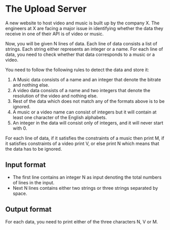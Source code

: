 # The Upload Server

A new website to host video and music is built up by the company X. The engineers at X are facing a major issue in identifying whether the data they receive in one of their API is of video or music.

Now, you will be given N lines of data. Each line of data consists a list of strings. Each string either represents an integer or a name. For each line of data, you need to check whether that data corresponds to a music or a video.

You need to follow the following rules to detect the data and store it:

1. A Music data consists of a name and an integer that denote the bitrate and nothing else.
2. A video data consists of a name and two integers that denote the resolution of the video and nothing else.
3. Rest of the data which does not match any of the formats above is to be ignored.
4. A music or a video name can consist of integers but it will contain at least one character of the English alphabets.
5. An integer in the data will consist only of integers, and it will never start with 0.

For each line of data, if it satisfies the constraints of a music then print M, if it satisfies constraints of a video print V, or else print N which means that the data has to be ignored.

## Input format

- The first line contains an integer N as input denoting the total numbers of lines in the input.
- Next N lines contains either two strings or three strings separated by space.

## Output format

For each data, you need to print either of the three characters N, V or M.
